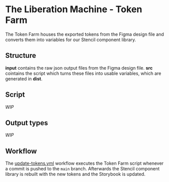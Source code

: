# The Liberation Machine - Token Farm

The Token Farm houses the exported tokens from the Figma design file and converts them into variables for our Stencil component library.

## Structure

**input** contains the raw json output files from the Figma design file. **src** cointains the script which turns these files into usable variables, which are generated in **dist**.

## Script

*WIP*

## Output types

*WIP*

## Workflow

The [update-tokens.yml](https://github.com/MaibornWolff/tlm-components/blob/f1e251d73e552d90f0c734b5e58b180c5bd5f96d/.github/workflows/update-tokens.yml) workflow executes the Token Farm script whenever a commit is pushed to the `main` branch. Afterwards the Stencil component library is rebuilt with the new tokens and the Storybook is updated.
